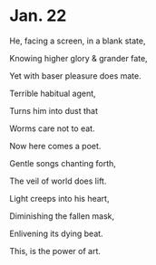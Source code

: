 # Jan. 22

He, facing a screen, in a blank state,

Knowing higher glory & grander fate,

Yet with baser pleasure does mate.



Terrible habitual agent,

Turns him into dust that

Worms care not to eat.



Now here comes a poet.

Gentle songs chanting forth,

The veil of world does lift.



Light creeps into his heart,

Diminishing the fallen mask,

Enlivening its dying beat.



This, is the power of art.













